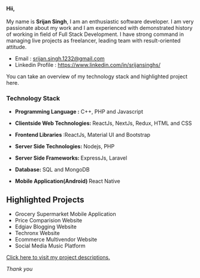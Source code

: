 #### Hii,

My name is <b>Srijan Singh</b>, I am an enthusiastic software developer. I am very passionate about my work and I am experienced with demonstrated history of working in field of Full Stack Development. I have strong command in managing live projects as freelancer, leading team with result-oriented attitude.

- Email : <a href="mailto:srijan.singh.1232@gmail.com">srijan.singh.1232@gmail.com</a>
- Linkedin Profile : <a href="https://www.linkedin.com/in/srijansinghs/">https://www.linkedin.com/in/srijansinghs/</a>

You can take an overview of my technology stack and highlighted project here.

### Technology Stack

- <b>Programming Language :</b> C++, PHP and Javascript

- <b>Clientside Web Technologies: </b>ReactJs, NextJs, Redux, HTML and CSS 

- <b>Frontend Libraries </b>:ReactJs, Material UI and Bootstrap

- <b>Server Side Technologies: </b> Nodejs, PHP 

- <b>Server Side Frameworks: </b>ExpressJs, Laravel

- <b>Database: </b>SQL and MongoDB

- <b>Mobile Application(Android) </b>React Native

## Highlighted Projects

- Grocery Supermarket Mobile Application
- Price Comparision Website 
- Edgiav Blogging Website 
- Techronx Website 
- Ecommerce Multivendor Website 
- Social Media Music Platform 

<a href="https://github.com/srijansingh?tab=projects">Click here to visit my project descriptions.</a>

<i>Thank you</i>

